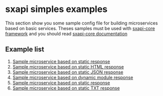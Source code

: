 sxapi simples examples
======================

This section show you some sample config file for building microservices based 
on basic services. 
Theses samples must be used with 
[sxapi-core framework](https://github.com/startxfr/sxapi-core) and you should
read 
[sxapi-core documentation](https://github.com/startxfr/sxapi-core/tree/master/docs) 

Example list
------------
1. [Sample microservice based on static response](hello/README.md)
2. [Sample microservice based on static HTML response](html/README.md)
3. [Sample microservice based on static JSON response](json/README.md)
4. [Sample microservice based on dynamic module response](module/README.md)
5. [Sample microservice based on static response](ping/README.md)
6. [Sample microservice based on static TXT response](txt/README.md)